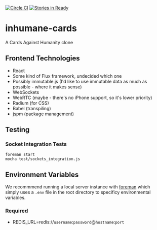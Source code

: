[![Circle CI](https://circleci.com/gh/inhumanecards/inhumane.cards.svg?style=shield)](https://circleci.com/gh/inhumanecards/inhumane.cards) [![Stories in Ready](https://badge.waffle.io/inhumanecards/inhumane.cards.png?label=ready&title=Ready)](http://waffle.io/inhumanecards/inhumane.cards)

# inhumane-cards
A Cards Against Humanity clone

## Frontend Technologies
* React
* Some kind of Flux framework, undecided which one
* Possibly immutable.js (I'd like to use immutable data as much as possible - where it makes sense)
* WebSockets
* WebRTC (maybe - there's no iPhone support, so it's lower priority)
* Radium (for CSS)
* Babel (transpiling)
* jspm (package management)

## Testing
### Socket Integration Tests
```
foreman start
mocha test/sockets_integration.js
```

## Environment Variables
We recommmend running a local server instance with [foreman](https://github.com/ddollar/foreman) which simply uses a `.env` file in the root directory to specificy environmental variables.
### Required
* REDIS_URL=redis://`username`:`password`@`hostname`:`port`
